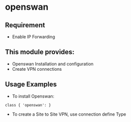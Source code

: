 # openswan #

Requirement
------------
* Enable IP Forwarding

This module provides:
----------------------
* Openswan Installation and configuration 
* Create VPN connections

Usage Examples
---------------

* To install Openswan:

```````````````````````````````````````````````
class { 'openswan': }
```````````````````````````````````````````````

* To create a Site to Site VPN,  use connection define Type 
 